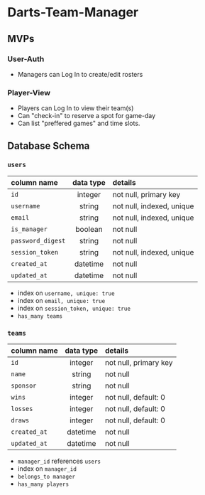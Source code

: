 # Darts-Team-Manager

## MVPs

### User-Auth
<ul>
  <li>Managers can Log In to create/edit rosters</li>
</ul>

### Player-View
<ul>
  <li>Players can Log In to view their team(s)</li>
  <li>Can "check-in" to reserve a spot for game-day</li>
  <li>Can list "preffered games" and time slots.</li>
</ul>

## Database Schema
### `users`
| column name       | data type | details                   |
|:------------------|:---------:|:--------------------------|
| `id`              | integer   | not null, primary key     |
| `username`        | string    | not null, indexed, unique |
| `email`           | string    | not null, indexed, unique |
| `is_manager`      | boolean   | not null                  |         
| `password_digest` | string    | not null                  |
| `session_token`   | string    | not null, indexed, unique |
| `created_at`      | datetime  | not null                  |
| `updated_at`      | datetime  | not null                  |

+ index on `username, unique: true`
+ index on `email, unique: true`
+ index on `session_token, unique: true`
+ `has_many teams`
  
### `teams`
| column name          | data type | details                        |
|:---------------------|:---------:|:-------------------------------|
| `id`                 | integer   | not null, primary key          |
| `name`               | string    | not null                       |
| `sponsor`            | string    | not null                       |
| `wins`               | integer   | not null, default: 0           |
| `losses`             | integer   | not null, default: 0           |
| `draws`              | integer   | not null, default: 0           |
| `created_at`         | datetime  | not null                       |
| `updated_at`         | datetime  | not null                       |

+ `manager_id` references `users`
+ index on `manager_id`
+ `belongs_to manager`
+ `has_many players`
